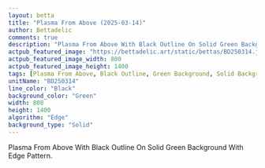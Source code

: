 ```yaml
---
layout: betta
title: "Plasma From Above (2025-03-14)"
author: Bettadelic
comments: true
description: "Plasma From Above With Black Outline On Solid Green Background With Edge Pattern."
actpub_featured_image: "https://bettadelic.art/static/bettas/BD250314.jpg"
actpub_featured_image_width: 800
actpub_featured_image_height: 1400
tags: [Plasma From Above, Black Outline, Green Background, Solid Background Pattern, Edge Pattern, March 2025]
unitName: "BD250314"
line_color: "Black"
background_color: "Green"
width: 800
height: 1400
algorithm: "Edge"
background_type: "Solid"
---
```


Plasma From Above With Black Outline On Solid Green Background With Edge Pattern.
